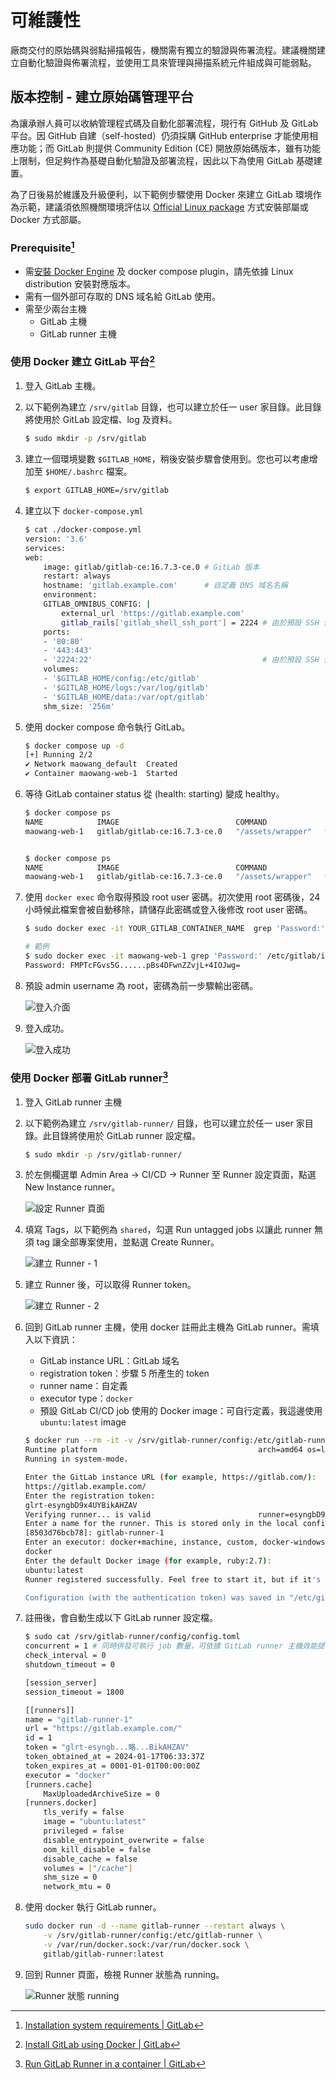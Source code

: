 # 可維護性

廠商交付的原始碼與弱點掃描報告，機關需有獨立的驗證與佈署流程。建議機關建立自動化驗證與佈署流程，並使用工具來管理與掃描系統元件組成與可能弱點。


## 版本控制 - 建立原始碼管理平台

為讓承辦人員可以收納管理程式碼及自動化部署流程，現行有 GitHub 及 GitLab 平台。因 GitHub 自建（self-hosted）仍須採購 GitHub enterprise 才能使用相應功能；而 GitLab 則提供 Community Edition (CE) 開放原始碼版本，雖有功能上限制，但足夠作為基礎自動化驗證及部署流程，因此以下為使用 GitLab 基礎建置。

為了日後易於維護及升級便利，以下範例步驟使用 Docker 來建立 GitLab 環境作為示範，建議須依照機關環境評估以 [Official Linux package](https://about.gitlab.com/install/) 方式安裝部屬或 Docker 方式部屬。

### Prerequisite[^1]

- 需[安裝 Docker Engine](https://docs.docker.com/engine/install/) 及 docker compose plugin，請先依據 Linux distribution 安裝對應版本。
- 需有一個外部可存取的 DNS 域名給 GitLab 使用。
- 需至少兩台主機
  - GitLab 主機
  - GitLab runner 主機

### 使用 Docker 建立 GitLab 平台[^2]

1. 登入 GitLab 主機。
2. 以下範例為建立 `/srv/gitlab` 目錄，也可以建立於任一 user 家目錄。此目錄將使用於 GitLab 設定檔、log 及資料。

    ```bash
    $ sudo mkdir -p /srv/gitlab
    ```

3. 建立一個環境變數 `$GITLAB_HOME`，稍後安裝步驟會使用到。您也可以考慮增加至 `$HOME/.bashrc` 檔案。

    ```bash
    $ export GITLAB_HOME=/srv/gitlab
    ```

4. 建立以下 `docker-compose.yml`

    ```bash
    $ cat ./docker-compose.yml
    version: '3.6'
    services:
    web:
        image: gitlab/gitlab-ce:16.7.3-ce.0 # GitLab 版本
        restart: always
        hostname: 'gitlab.example.com'      # 自定義 DNS 域名名稱
        environment:
        GITLAB_OMNIBUS_CONFIG: |
            external_url 'https://gitlab.example.com'
            gitlab_rails['gitlab_shell_ssh_port'] = 2224 # 由於預設 SSH 使用 22 port，將 GitLab SSH port 設定於 2224，可以自行修改 port
        ports:
        - '80:80'
        - '443:443'
        - '2224:22'                                      # 由於預設 SSH 使用 22 port，將 GitLab SSH port 設定於 2224，可以自行修改 port
        volumes:
        - '$GITLAB_HOME/config:/etc/gitlab'
        - '$GITLAB_HOME/logs:/var/log/gitlab'
        - '$GITLAB_HOME/data:/var/opt/gitlab'
        shm_size: '256m'
    ```

5. 使用 docker compose 命令執行 GitLab。

    ```bash
    $ docker compose up -d
    [+] Running 2/2
    ✔ Network maowang_default  Created                                                                                                                                                     0.1s
    ✔ Container maowang-web-1  Started
    ```

6. 等待 GitLab container status 從 (health: starting) 變成 healthy。

    ```bash
    $ docker compose ps
    NAME            IMAGE                          COMMAND             SERVICE   CREATED          STATUS                             PORTS
    maowang-web-1   gitlab/gitlab-ce:16.7.3-ce.0   "/assets/wrapper"   web       58 seconds ago   Up 57 seconds (health: starting)   0.0.0.0:80->80/tcp, :::80->80/tcp, 0.0.0.0:443->443/tcp, :::443->443/tcp, 0.0.0.0:2224->22/tcp, :::2224->22/tcp


    $ docker compose ps
    NAME            IMAGE                          COMMAND             SERVICE   CREATED         STATUS                   PORTS
    maowang-web-1   gitlab/gitlab-ce:16.7.3-ce.0   "/assets/wrapper"   web       9 minutes ago   Up 9 minutes (healthy)   0.0.0.0:80->80/tcp, :::80->80/tcp, 0.0.0.0:443->443/tcp, :::443->443/tcp, 0.0.0.0:2224->22/tcp, :::2224->22/tcp
    ```

7. 使用 `docker exec` 命令取得預設 root user 密碼。初次使用 root 密碼後，24 小時候此檔案會被自動移除，請儲存此密碼或登入後修改 root user 密碼。

    ```bash
    $ sudo docker exec -it YOUR_GITLAB_CONTAINER_NAME  grep 'Password:' /etc/gitlab/initial_root_password

    # 範例
    $ sudo docker exec -it maowang-web-1 grep 'Password:' /etc/gitlab/initial_root_password
    Password: FMPTcFGvs5G......pBs4DFwnZZvjL+4IOJwg=
    ```

8. 預設 admin username 為 root，密碼為前一步驟輸出密碼。

    ![登入介面](./img/login-page.png)

9. 登入成功。

    ![登入成功](./img/login-success.png)

### 使用 Docker 部署 GitLab runner[^3]

1. 登入 GitLab runner 主機
2. 以下範例為建立 `/srv/gitlab-runner/` 目錄，也可以建立於任一 user 家目錄。此目錄將使用於 GitLab runner 設定檔。

    ```bash
    $ sudo mkdir -p /srv/gitlab-runner/
    ```

3. 於左側欄選單 Admin Area -> CI/CD -> Runner 至 Runner 設定頁面，點選 New Instance runner。

    ![設定 Runner 頁面](./img/runner-emtpy.png)

4. 填寫 Tags，以下範例為 `shared`，勾選 Run untagged jobs 以讓此 runner 無須 tag 讓全部專案使用，並點選 Create Runner。

    ![建立 Runner - 1](./img/create-runner-1.png)

5. 建立 Runner 後，可以取得 Runner token。

    ![建立 Runner - 2](./img/create-runner-2.png)

6. 回到 GitLab runner 主機，使用 docker 註冊此主機為 GitLab runner。需填入以下資訊：
   - GitLab instance URL：GitLab 域名
   - registration token：步驟 5 所產生的 token
   - runner name：自定義
   - executor type：`docker`
   - 預設 GitLab CI/CD job 使用的 Docker image：可自行定義，我這邊使用 `ubuntu:latest` image

    ```bash
    $ docker run --rm -it -v /srv/gitlab-runner/config:/etc/gitlab-runner gitlab/gitlab-runner register
    Runtime platform                                    arch=amd64 os=linux pid=7 revision=102c81ba version=16.7.0
    Running in system-mode.

    Enter the GitLab instance URL (for example, https://gitlab.com/):
    https://gitlab.example.com/
    Enter the registration token:
    glrt-esyngbD9x4UYBikAHZAV
    Verifying runner... is valid                        runner=esyngbD9x
    Enter a name for the runner. This is stored only in the local config.toml file:
    [8503d76bcb78]: gitlab-runner-1
    Enter an executor: docker+machine, instance, custom, docker-windows, virtualbox, docker-autoscaler, kubernetes, docker, parallels, shell, ssh:
    docker
    Enter the default Docker image (for example, ruby:2.7):
    ubuntu:latest
    Runner registered successfully. Feel free to start it, but if it's running already the config should be automatically reloaded!

    Configuration (with the authentication token) was saved in "/etc/gitlab-runner/config.toml"
    ```

7. 註冊後，會自動生成以下 GitLab runner 設定檔。

    ```bash
    $ sudo cat /srv/gitlab-runner/config/config.toml
    concurrent = 1 # 同時併發可執行 job 數量，可依據 GitLab runner 主機效能提高 concurrent 數量
    check_interval = 0
    shutdown_timeout = 0

    [session_server]
    session_timeout = 1800

    [[runners]]
    name = "gitlab-runner-1"
    url = "https://gitlab.example.com/"
    id = 1
    token = "glrt-esyngb...略...BikAHZAV"
    token_obtained_at = 2024-01-17T06:33:37Z
    token_expires_at = 0001-01-01T00:00:00Z
    executor = "docker"
    [runners.cache]
        MaxUploadedArchiveSize = 0
    [runners.docker]
        tls_verify = false
        image = "ubuntu:latest"
        privileged = false
        disable_entrypoint_overwrite = false
        oom_kill_disable = false
        disable_cache = false
        volumes = ["/cache"]
        shm_size = 0
        network_mtu = 0
    ```

8. 使用 docker 執行 GitLab runner。

    ```bash
    sudo docker run -d --name gitlab-runner --restart always \
        -v /srv/gitlab-runner/config:/etc/gitlab-runner \
        -v /var/run/docker.sock:/var/run/docker.sock \
        gitlab/gitlab-runner:latest
    ```

9. 回到 Runner 頁面，檢視 Runner 狀態為 running。

    ![Runner 狀態 running](./img/gitlab-runner-status.png)


[^1]: [Installation system requirements | GitLab](https://docs.gitlab.com/ee/install/requirements.html)
[^2]: [Install GitLab using Docker | GitLab](https://docs.gitlab.com/ee/install/docker.html)
[^3]: [Run GitLab Runner in a container | GitLab](https://docs.gitlab.com/runner/install/docker.html)

